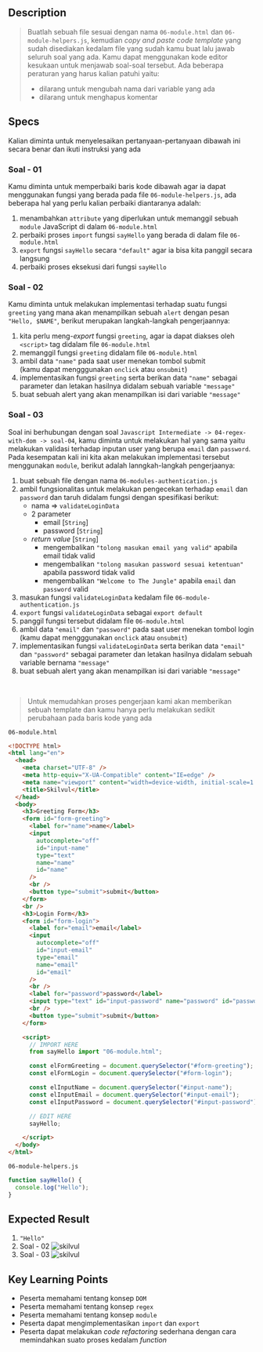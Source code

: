 ## Description
> Buatlah sebuah file sesuai dengan nama `06-module.html` dan `06-module-helpers.js`, kemudian *copy and paste code template* yang sudah disediakan kedalam file yang sudah kamu buat lalu jawab seluruh soal yang ada. Kamu dapat menggunakan kode editor kesukaan untuk menjawab soal-soal tersebut. Ada beberapa peraturan yang harus kalian patuhi yaitu:
> - dilarang untuk mengubah nama dari variable yang ada
> - dilarang untuk menghapus komentar

## Specs
Kalian diminta untuk menyelesaikan pertanyaan-pertanyaan dibawah ini secara benar dan ikuti instruksi yang ada

### Soal - 01
Kamu diminta untuk memperbaiki baris kode dibawah agar ia dapat menggunakan fungsi yang berada pada file `06-module-helpers.js`, ada beberapa hal yang perlu kalian perbaiki diantaranya adalah:
1. menambahkan `attribute` yang diperlukan untuk memanggil sebuah `module` JavaScript di dalam `06-module.html`
2. perbaiki proses `import` fungsi `sayHello` yang berada di dalam file `06-module.html`
3. `export` fungsi `sayHello` secara `"default"` agar ia bisa kita panggil secara langsung
4. perbaiki proses eksekusi dari fungsi `sayHello` 


### Soal - 02
Kamu diminta untuk melakukan implementasi terhadap suatu fungsi `greeting` yang mana akan menampilkan sebuah `alert` dengan pesan `"Hello, $NAME"`, berikut merupakan langkah-langkah pengerjaannya:
1. kita perlu meng-*export* fungsi `greeting`, agar ia dapat diakses oleh `<script>` tag didalam file `06-module.html`
2. memanggil fungsi `greeting` didalam file `06-module.html`
3. ambil data `"name"` pada saat user menekan tombol submit<br>(kamu dapat mengggunakan `onclick` atau `onsubmit`)
5. implementasikan fungsi `greeting` serta berikan data `"name"` sebagai parameter dan letakan hasilnya didalam sebuah variable `"message"`
6. buat sebuah alert yang akan menampilkan isi dari variable `"message"`


### Soal - 03
Soal ini berhubungan dengan soal `Javascript Intermediate -> 04-regex-with-dom -> soal-04`, kamu diminta untuk melakukan hal yang sama yaitu melakukan validasi terhadap inputan user yang berupa `email` dan `password`. Pada kesempatan kali ini kita akan melakukan implementasi tersebut menggunakan `module`, berikut adalah lanngkah-langkah pengerjaanya:

1. buat sebuah file dengan nama `06-modules-authentication.js`
2. ambil fungsionalitas untuk melakukan pengecekan terhadap `email` dan `password` dan taruh didalam fungsi dengan spesifikasi berikut:
   - nama => `validateLoginData`
   - 2 parameter
     - email [`String`]
     - password [`String`]
   - *return value* [`String`]
     - mengembalikan `"tolong masukan email yang valid"` apabila email tidak valid
     - mengembalikan `"tolong masukan password sesuai ketentuan"` apabila password tidak valid
     - mengembalikan `"Welcome to The Jungle"` apabila `email` dan `password` valid
3. masukan fungsi `validateLoginData` kedalam file `06-module-authentication.js`
4. `export` fungsi `validateLoginData` sebagai `export default`
5. panggil fungsi tersebut didalam file `06-module.html`
6. ambil data `"email"` dan `"password"` pada saat user menekan tombol login<br>(kamu dapat mengggunakan `onclick` atau `onsubmit`)
7. implementasikan fungsi `validateLoginData` serta berikan data `"email"` dan `"password"` sebagai parameter dan letakan hasilnya didalam sebuah variable bernama `"message"`
8. buat sebuah alert yang akan menampilkan isi dari variable `"message"`

<br>

> Untuk memudahkan proses pengerjaan kami akan memberikan sebuah template dan kamu hanya perlu melakukan sedikit perubahaan pada baris kode yang ada

`06-module.html`
```HTML
<!DOCTYPE html>
<html lang="en">
  <head>
    <meta charset="UTF-8" />
    <meta http-equiv="X-UA-Compatible" content="IE=edge" />
    <meta name="viewport" content="width=device-width, initial-scale=1.0" />
    <title>Skilvul</title>
  </head>
  <body>
    <h3>Greeting Form</h3>
    <form id="form-greeting">
      <label for="name">name</label>
      <input
        autocomplete="off"
        id="input-name"
        type="text"
        name="name"
        id="name"
      />
      <br />
      <button type="submit">submit</button>
    </form>
    <br />
    <h3>Login Form</h3>
    <form id="form-login">
      <label for="email">email</label>
      <input
        autocomplete="off"
        id="input-email"
        type="email"
        name="email"
        id="email"
      />
      <br />
      <label for="password">password</label>
      <input type="text" id="input-password" name="password" id="password" />
      <br />
      <button type="submit">submit</button>
    </form>

    <script>
      // IMPORT HERE
      from sayHello import "06-module.html";

      const elFormGreeting = document.querySelector("#form-greeting");
      const elFormLogin = document.querySelector("#form-login");

      const elInputName = document.querySelector("#input-name");
      const elInputEmail = document.querySelector("#input-email");
      const elInputPassword = document.querySelector("#input-password");

      // EDIT HERE
      sayHello;

    </script>
  </body>
</html>
```

`06-module-helpers.js`
```Javascript
function sayHello() {
  console.log("Hello");
}
```



## Expected Result
1. `"Hello"`
2. Soal - 02
    ![skilvul](https://skilvul-prod-01.s3.ap-southeast-1.amazonaws.com/lesson/full-stack-assignment/module-01.gif)
3. Soal - 03
    ![skilvul](https://skilvul-prod-01.s3.ap-southeast-1.amazonaws.com/lesson/full-stack-assignment/module-02.gif)

## Key Learning Points
- Peserta memahami tentang konsep `DOM`
- Peserta memahami tentang konsep `regex`
- Peserta memahami tentang konsep `module`
- Peserta dapat mengimplementasikan `import` dan `export`
- Peserta dapat melakukan *code refactoring* sederhana dengan cara memindahkan suato proses kedalam *function*
